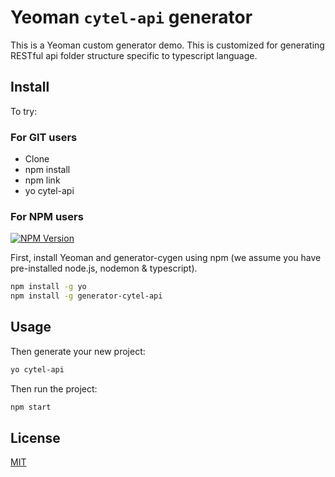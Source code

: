 # Yeoman `cytel-api` generator

This is a Yeoman custom generator demo. This is customized for generating RESTful api folder structure specific to typescript language.

## Install

To try:

### For GIT users

* Clone
* npm install
* npm link
* yo cytel-api

### For NPM users

[![NPM Version][npm-image]][npm-url]

First, install Yeoman and generator-cygen using npm (we assume you have pre-installed node.js, nodemon & typescript).

```bash
npm install -g yo
npm install -g generator-cytel-api
```

## Usage

Then generate your new project:

```bash
yo cytel-api
```

Then run the project:

```bash
npm start
```

## License

[MIT](http://vjpr.mit-license.org)

[npm-image]: https://img.shields.io/npm/v/live-xxx.svg
[npm-url]: https://www.npmjs.com/package/generator-cytel-api
[travis-image]: https://img.shields.io/travis/live-js/live-xxx/master.svg
[travis-url]: https://travis-ci.org/live-js/live-xxx
[coveralls-image]: https://img.shields.io/coveralls/live-js/live-xxx/master.svg
[coveralls-url]: https://coveralls.io/r/live-js/live-xxx?branch=master
